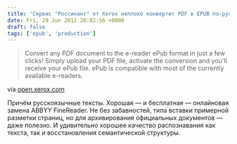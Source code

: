 ```yaml
---
title: 'Сервис "Россинант" от Xerox неплохо конвертит PDF в EPUB по-русски'
date: Fri, 29 Jun 2012 20:02:56 +0000
draft: false
tags: ['epub', 'production']
---
```


> Convert any PDF document to the e-reader ePub format in just a few clicks! Simply upload your PDF file, activate the conversion and you'll receive your ePub file. ePub is compatible with most of the currently available e-readers.

via [open.xerox.com](http://open.xerox.com/Services/Rossinante/)

Причём русскоязычные тексты. Хорошая — и бесплатная — онлайновая замена ABBYY FineReader. Не без забавностей, типа вставки примерной разметки страниц, но для архивирования официальных документов — даже полезно. И удивительно хорошее качество распознавания как текста, так и восстановления семантической структуры.